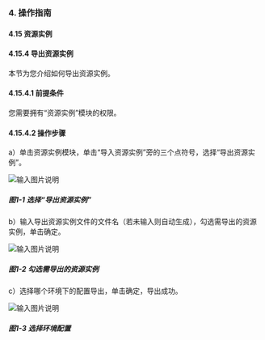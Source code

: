 ### 4. 操作指南

#### 4.15 资源实例

#### 4.15.4 导出资源实例

本节为您介绍如何导出资源实例。

#### 4.15.4.1 前提条件

您需要拥有“资源实例”模块的权限。

#### 4.15.4.2 操作步骤

a）单击资源实例模块，单击“导入资源实例”旁的三个点符号，选择“导出资源实例”。

![输入图片说明](../../../../images/SoFlu%EF%BC%88%E5%90%8E%E7%AB%AF%EF%BC%89%E5%BC%80%E5%8F%91%E5%B9%B3%E5%8F%B0/1.%20%E6%9C%80%E6%96%B0%E7%89%88%E6%9C%AC%20-%20%E6%9B%B4%E6%96%B0%E6%97%A5%E6%9C%9F%20-%202022.10.08/4.%20%E6%93%8D%E4%BD%9C%E6%8C%87%E5%8D%97/15.%20%E8%B5%84%E6%BA%90%E5%AE%9E%E4%BE%8B/4.%20%E5%AF%BC%E5%87%BA%E8%B5%84%E6%BA%90%E5%AE%9E%E4%BE%8B/image.png)

##### 图1-1 选择“导出资源实例”

b）输入导出资源实例文件的文件名（若未输入则自动生成），勾选需导出的资源实例，单击确定。

![输入图片说明](../../../../images/SoFlu%EF%BC%88%E5%90%8E%E7%AB%AF%EF%BC%89%E5%BC%80%E5%8F%91%E5%B9%B3%E5%8F%B0/1.%20%E6%9C%80%E6%96%B0%E7%89%88%E6%9C%AC%20-%20%E6%9B%B4%E6%96%B0%E6%97%A5%E6%9C%9F%20-%202022.10.08/4.%20%E6%93%8D%E4%BD%9C%E6%8C%87%E5%8D%97/15.%20%E8%B5%84%E6%BA%90%E5%AE%9E%E4%BE%8B/4.%20%E5%AF%BC%E5%87%BA%E8%B5%84%E6%BA%90%E5%AE%9E%E4%BE%8B/1-2.png)

##### 图1-2 勾选需导出的资源实例

c）选择哪个环境下的配置导出，单击确定，导出成功。

![输入图片说明](../../../../images/SoFlu%EF%BC%88%E5%90%8E%E7%AB%AF%EF%BC%89%E5%BC%80%E5%8F%91%E5%B9%B3%E5%8F%B0/1.%20%E6%9C%80%E6%96%B0%E7%89%88%E6%9C%AC%20-%20%E6%9B%B4%E6%96%B0%E6%97%A5%E6%9C%9F%20-%202022.10.08/4.%20%E6%93%8D%E4%BD%9C%E6%8C%87%E5%8D%97/15.%20%E8%B5%84%E6%BA%90%E5%AE%9E%E4%BE%8B/4.%20%E5%AF%BC%E5%87%BA%E8%B5%84%E6%BA%90%E5%AE%9E%E4%BE%8B/1-3.png)

##### 图1-3 选择环境配置
